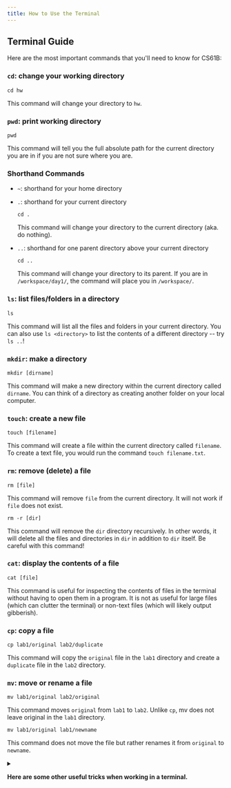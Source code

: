 ```yaml
---
title: How to Use the Terminal
---
```


## Terminal Guide

Here are the most important commands that you'll need to know for CS61B:

### `cd`: change your working directory

  ```shell 
  cd hw 
  ```                                                                                                       

This command will change your directory to `hw`.

### `pwd`: print working directory

  ```shell                                                                                                  
  pwd 
  ```                                                                                                       

  This command will tell you the full absolute path for the current 
  directory you are in if you are not sure where you are.

### Shorthand Commands

- `~`: shorthand for your home directory

- `.`: shorthand for your current directory

  ```shell                                                                                                  
  cd .       
  ```                                                                                                       

  This command will change your directory to the current directory (aka. do nothing).

- `..`: shorthand for one parent directory above your current directory

  ```shell                                                                                                  
  cd ..
  ```                                                                                                       

  This command will change your directory to its parent. If you are in `/workspace/day1/`, the 
  command will place you in `/workspace/`.

### `ls`: list files/folders in a directory

  ```shell                                                                                                  
  ls
  ```                                                                                                       

  This command will list all the files and folders in your current directory. 
  You can also use `ls <directory>` to list the contents of a different 
  directory -- try `ls ..`!

### `mkdir`: make a directory

  ```shell                                                                                                  
  mkdir [dirname]
  ```                                                                                                       

  This command will make a new directory within the current directory called `dirname`. You can think of a directory
  as creating another folder on your local computer. 

### `touch`: create a new file

  ```shell                                                                                                  
  touch [filename]
  ```                                                                                                       

  This command will create a file within the current directory called `filename`. To create a text file, you would 
  run the command `touch filename.txt`. 

### `rm`: remove (delete) a file

  ```shell                                                                                                  
  rm [file]
  ```                                                                                                       

  This command will remove `file` from the current directory. It will not work 
  if `file` does not exist.

  ```shell                                                                                                  
  rm -r [dir]
  ```                                                                                                       

  This command will remove the `dir` directory recursively. In other words, it will 
  delete all the files and directories in `dir` in addition to `dir` itself. Be 
  careful with this command!

### `cat`: display the contents of a file

  ```shell                                                                                                  
  cat [file]
  ```                                                                                                       

  This command is useful for inspecting the contents of files in the terminal without 
  having to open them in a program. It is not as useful for large files 
  (which can clutter the terminal) or non-text files (which will likely 
  output gibberish).

### `cp`: copy a file

  ```shell                                                                                                  
  cp lab1/original lab2/duplicate
  ```                                                                                                       

  This command will copy the `original` file in the `lab1` directory and 
  create a `duplicate` file in the `lab2` directory.

### `mv`: move or rename a file

  ```shell                                                                                                  
  mv lab1/original lab2/original
  ```                                                                                                       

  This command moves `original` from `lab1` to `lab2`. Unlike `cp`, mv does not 
  leave original in the `lab1` directory.

  ```shell                                                                                                  
  mv lab1/original lab1/newname
  ```                                                                                                       

  This command does not move the file but rather renames it from `original` to `newname`.

<details markdown="block">                                                                                  
<summary markdown="block">                                                                                  

**Here are some other useful tricks when working in a terminal.**

</summary>                                                                                                  

- Your shell can complete file names and directory names for you with _tab completion_. When you have 
  an incomplete name (for something that already exists), try pressing the `tab` key for autocomplete 
  or a list of possible names.
- You can copy-paste into the terminal. This is straightforward on Mac, but on Windows, right-click 
  to copy and paste highlighted text.
- If you want to run the same command used recently, press the `up` arrow key on your keyboard until
  you see the correct instruction. If you go too far, use the `down` key to go back. 
  This saves typing time if you are doing repetitive instructions.
- You can have multiple terminals open at a time - this might help speed up your workflow if you're 
  running separate tasks that require the terminal.

</details>                                                                                                  